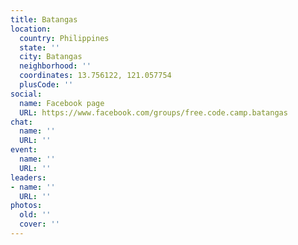```yaml
---
title: Batangas
location:
  country: Philippines
  state: ''
  city: Batangas
  neighborhood: ''
  coordinates: 13.756122, 121.057754
  plusCode: ''
social:
  name: Facebook page
  URL: https://www.facebook.com/groups/free.code.camp.batangas
chat:
  name: ''
  URL: ''
event:
  name: ''
  URL: ''
leaders:
- name: ''
  URL: ''
photos:
  old: ''
  cover: ''
---
```

